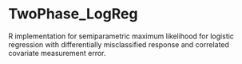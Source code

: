 # TwoPhase_LogReg
R implementation for semiparametric maximum likelihood for logistic regression with differentially misclassified response and correlated covariate measurement error.
